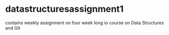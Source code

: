 # datastructuresassignment1
contains weekly assignment on four week long io course on Data Structures and Git
